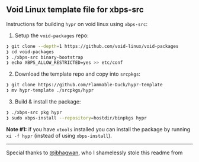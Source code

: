 ## Void Linux template file for xbps-src

Instructions for building `hypr` on void linux using `xbps-src`:

1. Setup the `void-packages` repo:

```sh
❯ git clone --depth=1 https://github.com/void-linux/void-packages
❯ cd void-packages
❯ ./xbps-src binary-bootstrap
❯ echo XBPS_ALLOW_RESTRICTED=yes >> etc/conf
```

2. Download the template repo and copy into `srcpkgs`:

```sh
❯ git clone https://github.com/Flammable-Duck/hypr-template
❯ mv hypr-template ./srcpkgs/hypr
```

3. Build & install the package:

```sh
❯ ./xbps-src pkg hypr
❯ sudo xbps-install --repository=hostdir/binpkgs hypr
```

**Note #1:** if you have `xtools` installed you can install the package by running `xi -f hypr` (instead of using `xbps-install`).

---

Special thanks to [@ibhagwan](https://github.com/ibhagwan), who I shamelessly stole this readme from
